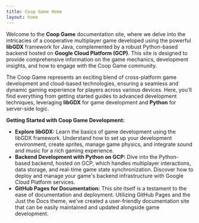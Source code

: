 ```yaml
---
title: Coop Game Home
layout: home
---
```


Welcome to the **Coop Game** documentation site, where we delve into the intricacies of a cooperative multiplayer game developed using the powerful **libGDX** framework for Java, complemented by a robust Python-based backend hosted on **Google Cloud Platform (GCP)**. This site is designed to provide comprehensive information on the game mechanics, development insights, and how to engage with the Coop Game community.

The Coop Game represents an exciting blend of cross-platform game development and cloud-based technologies, ensuring a seamless and dynamic gaming experience for players across various devices. Here, you'll find everything from getting started guides to advanced development techniques, leveraging **libGDX** for game development and **Python** for server-side logic.

**Getting Started with Coop Game Development:**

- **Explore libGDX:** Learn the basics of game development using the libGDX framework. Understand how to set up your development environment, create sprites, manage game physics, and integrate sound and music for a rich gaming experience.
- **Backend Development with Python on GCP:** Dive into the Python-based backend, hosted on GCP, which handles multiplayer interactions, data storage, and real-time game state synchronization. Discover how to deploy and manage your game's backend infrastructure with Google Cloud Platform services.
- **GitHub Pages for Documentation:** This site itself is a testament to the ease of documentation and deployment. Utilizing GitHub Pages and the Just the Docs theme, we've created a user-friendly documentation site that can be easily maintained and updated alongside game development.
